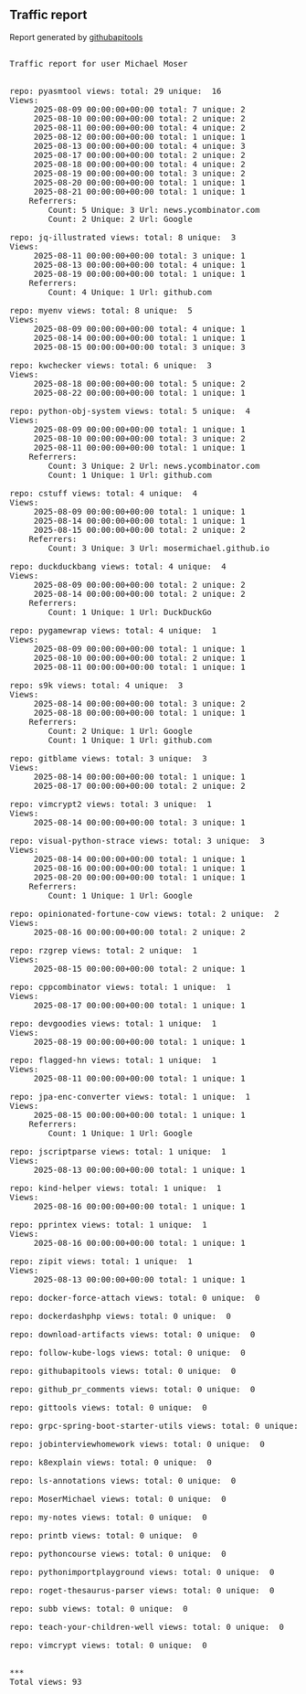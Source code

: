 <h2> Traffic report </h2>

Report generated by <a href="https://github.com/MoserMichael/githubapitools">githubapitools</a>

<pre>

Traffic report for user Michael Moser


repo: pyasmtool views: total: 29 unique:  16
Views:
	 2025-08-09 00:00:00+00:00 total: 7 unique: 2
	 2025-08-10 00:00:00+00:00 total: 2 unique: 2
	 2025-08-11 00:00:00+00:00 total: 4 unique: 2
	 2025-08-12 00:00:00+00:00 total: 1 unique: 1
	 2025-08-13 00:00:00+00:00 total: 4 unique: 3
	 2025-08-17 00:00:00+00:00 total: 2 unique: 2
	 2025-08-18 00:00:00+00:00 total: 4 unique: 2
	 2025-08-19 00:00:00+00:00 total: 3 unique: 2
	 2025-08-20 00:00:00+00:00 total: 1 unique: 1
	 2025-08-21 00:00:00+00:00 total: 1 unique: 1
	Referrers:
		Count: 5 Unique: 3 Url: news.ycombinator.com
		Count: 2 Unique: 2 Url: Google

repo: jq-illustrated views: total: 8 unique:  3
Views:
	 2025-08-11 00:00:00+00:00 total: 3 unique: 1
	 2025-08-13 00:00:00+00:00 total: 4 unique: 1
	 2025-08-19 00:00:00+00:00 total: 1 unique: 1
	Referrers:
		Count: 4 Unique: 1 Url: github.com

repo: myenv views: total: 8 unique:  5
Views:
	 2025-08-09 00:00:00+00:00 total: 4 unique: 1
	 2025-08-14 00:00:00+00:00 total: 1 unique: 1
	 2025-08-15 00:00:00+00:00 total: 3 unique: 3

repo: kwchecker views: total: 6 unique:  3
Views:
	 2025-08-18 00:00:00+00:00 total: 5 unique: 2
	 2025-08-22 00:00:00+00:00 total: 1 unique: 1

repo: python-obj-system views: total: 5 unique:  4
Views:
	 2025-08-09 00:00:00+00:00 total: 1 unique: 1
	 2025-08-10 00:00:00+00:00 total: 3 unique: 2
	 2025-08-11 00:00:00+00:00 total: 1 unique: 1
	Referrers:
		Count: 3 Unique: 2 Url: news.ycombinator.com
		Count: 1 Unique: 1 Url: github.com

repo: cstuff views: total: 4 unique:  4
Views:
	 2025-08-09 00:00:00+00:00 total: 1 unique: 1
	 2025-08-14 00:00:00+00:00 total: 1 unique: 1
	 2025-08-15 00:00:00+00:00 total: 2 unique: 2
	Referrers:
		Count: 3 Unique: 3 Url: mosermichael.github.io

repo: duckduckbang views: total: 4 unique:  4
Views:
	 2025-08-09 00:00:00+00:00 total: 2 unique: 2
	 2025-08-14 00:00:00+00:00 total: 2 unique: 2
	Referrers:
		Count: 1 Unique: 1 Url: DuckDuckGo

repo: pygamewrap views: total: 4 unique:  1
Views:
	 2025-08-09 00:00:00+00:00 total: 1 unique: 1
	 2025-08-10 00:00:00+00:00 total: 2 unique: 1
	 2025-08-11 00:00:00+00:00 total: 1 unique: 1

repo: s9k views: total: 4 unique:  3
Views:
	 2025-08-14 00:00:00+00:00 total: 3 unique: 2
	 2025-08-18 00:00:00+00:00 total: 1 unique: 1
	Referrers:
		Count: 2 Unique: 1 Url: Google
		Count: 1 Unique: 1 Url: github.com

repo: gitblame views: total: 3 unique:  3
Views:
	 2025-08-14 00:00:00+00:00 total: 1 unique: 1
	 2025-08-17 00:00:00+00:00 total: 2 unique: 2

repo: vimcrypt2 views: total: 3 unique:  1
Views:
	 2025-08-14 00:00:00+00:00 total: 3 unique: 1

repo: visual-python-strace views: total: 3 unique:  3
Views:
	 2025-08-14 00:00:00+00:00 total: 1 unique: 1
	 2025-08-16 00:00:00+00:00 total: 1 unique: 1
	 2025-08-20 00:00:00+00:00 total: 1 unique: 1
	Referrers:
		Count: 1 Unique: 1 Url: Google

repo: opinionated-fortune-cow views: total: 2 unique:  2
Views:
	 2025-08-16 00:00:00+00:00 total: 2 unique: 2

repo: rzgrep views: total: 2 unique:  1
Views:
	 2025-08-15 00:00:00+00:00 total: 2 unique: 1

repo: cppcombinator views: total: 1 unique:  1
Views:
	 2025-08-17 00:00:00+00:00 total: 1 unique: 1

repo: devgoodies views: total: 1 unique:  1
Views:
	 2025-08-19 00:00:00+00:00 total: 1 unique: 1

repo: flagged-hn views: total: 1 unique:  1
Views:
	 2025-08-11 00:00:00+00:00 total: 1 unique: 1

repo: jpa-enc-converter views: total: 1 unique:  1
Views:
	 2025-08-15 00:00:00+00:00 total: 1 unique: 1
	Referrers:
		Count: 1 Unique: 1 Url: Google

repo: jscriptparse views: total: 1 unique:  1
Views:
	 2025-08-13 00:00:00+00:00 total: 1 unique: 1

repo: kind-helper views: total: 1 unique:  1
Views:
	 2025-08-16 00:00:00+00:00 total: 1 unique: 1

repo: pprintex views: total: 1 unique:  1
Views:
	 2025-08-16 00:00:00+00:00 total: 1 unique: 1

repo: zipit views: total: 1 unique:  1
Views:
	 2025-08-13 00:00:00+00:00 total: 1 unique: 1

repo: docker-force-attach views: total: 0 unique:  0

repo: dockerdashphp views: total: 0 unique:  0

repo: download-artifacts views: total: 0 unique:  0

repo: follow-kube-logs views: total: 0 unique:  0

repo: githubapitools views: total: 0 unique:  0

repo: github_pr_comments views: total: 0 unique:  0

repo: gittools views: total: 0 unique:  0

repo: grpc-spring-boot-starter-utils views: total: 0 unique:  0

repo: jobinterviewhomework views: total: 0 unique:  0

repo: k8explain views: total: 0 unique:  0

repo: ls-annotations views: total: 0 unique:  0

repo: MoserMichael views: total: 0 unique:  0

repo: my-notes views: total: 0 unique:  0

repo: printb views: total: 0 unique:  0

repo: pythoncourse views: total: 0 unique:  0

repo: pythonimportplayground views: total: 0 unique:  0

repo: roget-thesaurus-parser views: total: 0 unique:  0

repo: subb views: total: 0 unique:  0

repo: teach-your-children-well views: total: 0 unique:  0

repo: vimcrypt views: total: 0 unique:  0


***
Total views: 93
